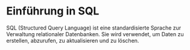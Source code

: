 # Einführung in SQL

SQL (Structured Query Language) ist eine standardisierte Sprache zur Verwaltung relationaler Datenbanken. Sie wird verwendet, um Daten zu erstellen, abzurufen, zu aktualisieren und zu löschen.
